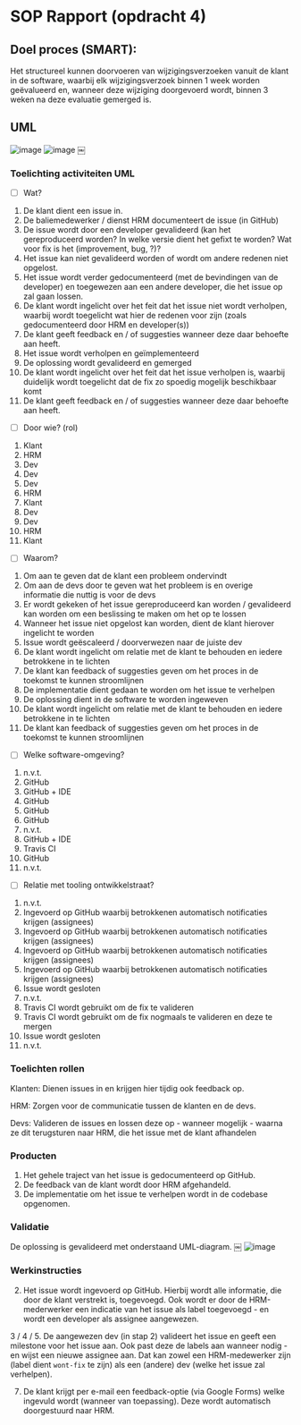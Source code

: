 # SOP Rapport (opdracht 4)

## Doel proces (SMART):
Het structureel kunnen doorvoeren van wijzigingsverzoeken vanuit de klant in de software, waarbij elk wijzigingsverzoek binnen 1 week worden geëvalueerd en, wanneer deze wijziging doorgevoerd wordt, binnen 3 weken na deze evaluatie gemerged is.

## UML

![image](/images/uml_1.png)
![image](/images/uml_2.png)
￼

### Toelichting activiteiten UML
- [ ] Wat?
1. De klant dient een issue in.
2. De baliemedewerker / dienst HRM documenteert de issue (in GitHub)
3. De issue wordt door een developer gevalideerd (kan het gereproduceerd worden? In welke versie dient het gefixt te worden? Wat voor fix is het (improvement, bug, ?)?
4. Het issue kan niet gevalideerd worden of wordt om andere redenen niet opgelost.
5. Het issue wordt verder gedocumenteerd (met de bevindingen van de developer) en toegewezen aan een andere developer, die het issue op zal gaan lossen.
6. De klant wordt ingelicht over het feit dat het issue niet wordt verholpen, waarbij wordt toegelicht wat hier de redenen voor zijn (zoals gedocumenteerd door HRM en developer(s))
7. De klant geeft feedback en / of suggesties wanneer deze daar behoefte aan heeft.
8. Het issue wordt verholpen en geïmplementeerd
9. De oplossing wordt gevalideerd en gemerged
10. De klant wordt ingelicht over het feit dat het issue verholpen is, waarbij duidelijk wordt toegelicht dat de fix zo spoedig mogelijk beschikbaar komt
11. De klant geeft feedback en / of suggesties wanneer deze daar behoefte aan heeft.
- [ ] Door wie? (rol)
1. Klant
2. HRM
3. Dev
4. Dev
5. Dev
6. HRM
7. Klant
8. Dev
9. Dev
10. HRM
11. Klant
- [ ] Waarom?
1. Om aan te geven dat de klant een probleem ondervindt
2. Om aan de devs door te geven wat het probleem is en overige informatie die nuttig is voor de devs
3. Er wordt gekeken of het issue gereproduceerd kan worden / gevalideerd kan worden om een beslissing te maken om het op te lossen
4. Wanneer het issue niet opgelost kan worden, dient de klant hierover ingelicht te worden
5. Issue wordt geëscaleerd / doorverwezen naar de juiste dev
6. De klant wordt ingelicht om relatie met de klant te behouden en iedere betrokkene in te lichten
7. De klant kan feedback of suggesties geven om het proces in de toekomst te kunnen stroomlijnen
8. De implementatie dient gedaan te worden om het issue te verhelpen
9. De oplossing dient in de software te worden ingeweven
10. De klant wordt ingelicht om relatie met de klant te behouden en iedere betrokkene in te lichten
11. De klant kan feedback of suggesties geven om het proces in de toekomst te kunnen stroomlijnen
- [ ] Welke software-omgeving?
1. n.v.t.
2. GitHub
3. GitHub + IDE
4. GitHub
5. GitHub
6. GitHub
7. n.v.t.
8. GitHub + IDE
9. Travis CI
10. GitHub
11. n.v.t.
- [ ] Relatie met tooling ontwikkelstraat?
1. n.v.t.
2. Ingevoerd op GitHub waarbij betrokkenen automatisch notificaties krijgen (assignees)
3. Ingevoerd op GitHub waarbij betrokkenen automatisch notificaties krijgen (assignees)
4. Ingevoerd op GitHub waarbij betrokkenen automatisch notificaties krijgen (assignees)
5. Ingevoerd op GitHub waarbij betrokkenen automatisch notificaties krijgen (assignees)
6. Issue wordt gesloten
7. n.v.t.
8. Travis CI wordt gebruikt om de fix te valideren
9. Travis CI wordt gebruikt om de fix nogmaals te valideren en deze te mergen
10. Issue wordt gesloten
11. n.v.t.

### Toelichten rollen
Klanten: Dienen issues in en krijgen hier tijdig ook feedback op.

HRM: Zorgen voor de communicatie tussen de klanten en de devs.

Devs: Valideren de issues en lossen deze op - wanneer mogelijk - waarna ze dit terugsturen naar HRM, die het issue met de klant afhandelen

### Producten
1. Het gehele traject van het issue is gedocumenteerd op GitHub.
2. De feedback van de klant wordt door HRM afgehandeld.
3. De implementatie om het issue te verhelpen wordt in de codebase opgenomen.

### Validatie

De oplossing is gevalideerd met onderstaand UML-diagram.
￼
![image](/images/validation.png)

### Werkinstructies
2. Het issue wordt ingevoerd op GitHub. Hierbij wordt alle informatie, die door de klant verstrekt is, toegevoegd. Ook wordt er door de HRM-mederwerker een indicatie van het issue als label toegevoegd - en wordt een developer als assignee aangewezen.

3 / 4 / 5. De aangewezen dev (in stap 2) valideert het issue en geeft een milestone voor het issue aan. Ook past deze de labels aan wanneer nodig - en wijst een nieuwe assignee aan. Dat kan zowel een HRM-medewerker zijn (label dient `wont-fix` te zijn) als een (andere) dev (welke het issue zal verhelpen).

7. De klant krijgt per e-mail een feedback-optie (via Google Forms) welke ingevuld wordt (wanneer van toepassing). Deze wordt automatisch doorgestuurd naar HRM.
